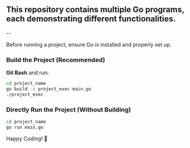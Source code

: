 ## This repository contains multiple Go programs, each demonstrating different functionalities.  

-- 

Before running a project, ensure Go is installed and properly set up.  

### Build the Project (Recommended)
 **Git Bash** and run:  
```sh
cd project_name  
go build -o project_exec main.go  
./project_exec  
```

### Directly Run the Project (Without Building)
```sh
cd project_name  
go run main.go  
```

Happy Coding! 🚀

